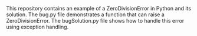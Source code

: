 This repository contains an example of a ZeroDivisionError in Python and its solution. The bug.py file demonstrates a function that can raise a ZeroDivisionError. The bugSolution.py file shows how to handle this error using exception handling.